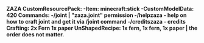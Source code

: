 **ZAZA
CustomResourcePack:
  -Item: minecraft:stick
  -CustomModelData: 420
Commands:
  -/joint | "zaza.joint" permission
  -/helpzaza - help on how to craft joint and get it via /joint command
  -/creditszaza - credits 
Crafting:
  2x Fern
  1x paper 
  UnShapedRecipe: 1x fern, 1x fern, 1x paper | the order does not matter.**
